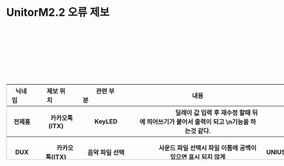 # UnitorM2.2 오류 제보
<br>
<style>
    table {
        border: 1px solid #bcbcbc;
    }
    table {
        width: 1300px;
        height: 200px;
    }
</style>
<table>
    <thead>
        <tr>
            <th>닉네임&nbsp;&nbsp;&nbsp;&nbsp;&nbsp;&nbsp;&nbsp;&nbsp;</th>
            <th>제보 위치&nbsp;&nbsp;&nbsp;&nbsp;&nbsp;&nbsp;&nbsp;&nbsp;</th>
            <th>관련 부분&nbsp;&nbsp;&nbsp;&nbsp;&nbsp;&nbsp;&nbsp;&nbsp;&nbsp;&nbsp;&nbsp;&nbsp;&nbsp;&nbsp;&nbsp;&nbsp;&nbsp;&nbsp;&nbsp;&nbsp;&nbsp;&nbsp;&nbsp;&nbsp;</th>
            <th>내용<th>
        </tr>
    </thead>
    <br><br><br>
    <tbody>
        <th> &nbsp;전제홍</th>
        <th> &nbsp;&nbsp;&nbsp;&nbsp;&nbsp;&nbsp;&nbsp;카카오톡(ITX)</th>
        <th> &nbsp;KeyLED</th>
        <th> &nbsp;&nbsp;&nbsp;&nbsp;&nbsp;&nbsp;&nbsp;&nbsp;&nbsp;&nbsp;&nbsp;&nbsp;&nbsp;&nbsp;&nbsp;&nbsp;&nbsp;&nbsp;&nbsp;&nbsp;&nbsp;&nbsp;&nbsp;딜레이 값 입력 후 재수정 할때 뒤에 띄어쓰기가 붙어서 출력이 되고 \n기능을 하는것 같다.</th>
    </tbody>
    <br>
    <br>
    <tbody2>
        <th> &nbsp;DUX</th>
        <th> &nbsp;&nbsp;&nbsp;&nbsp;&nbsp;&nbsp;&nbsp;&nbsp;&nbsp;&nbsp;&nbsp;카카오톡(ITX)</th>
        <th> &nbsp;음악 파일 선택</th>
        <th> &nbsp;&nbsp;&nbsp;&nbsp;&nbsp;&nbsp;&nbsp;&nbsp;&nbsp;&nbsp;&nbsp;&nbsp;사운드 파일 선택시 파일 이름에 공백이 있으면 표시 되지 않게</th>
    </tbody2>
    <br><br>
    <tbody3>
        <th> &nbsp;UNIUSER</th>
        <th> &nbsp;&nbsp;&nbsp;카페-버그제보</th>
        <th> 저장</th>
        <th> &nbsp;&nbsp;&nbsp;&nbsp;&nbsp;&nbsp;&nbsp;&nbsp;&nbsp;&nbsp;&nbsp;&nbsp;&nbsp;&nbsp;&nbsp;&nbsp;&nbsp;&nbsp;&nbsp;&nbsp;&nbsp;&nbsp;&nbsp;&nbsp;&nbsp;&nbsp;&nbsp;&nbsp;&nbsp;유니터로 만들고 저장하는데 튕겨서 (강제종료) Zip 파일로 보내기 눌러도 튕기네요 (10분후 재 시작시 오류 사라짐)</th>
    </tbody3>
        











